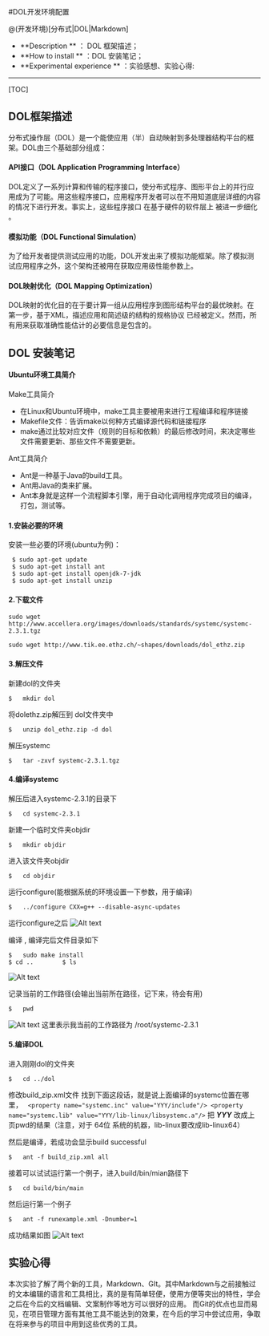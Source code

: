 #DOL开发环境配置

@(开发环境)[分布式|DOL|Markdown]
 
- **Description ** ： DOL 框架描述；
- **How to install ** ：DOL 安装笔记；
- **Experimental experience ** ：实验感想、实验心得:

-------------------

[TOC]

## DOL框架描述

分布式操作层（DOL）是一个能使应用（半）自动映射到多处理器结构平台的框架。DOL由三个基础部分组成：

#### API接口（DOL Application Programming Interface）
DOL定义了一系列计算和传输的程序接口，使分布式程序、图形平台上的并行应用成为了可能。用这些程序接口，应用程序开发者可以在不用知道底层详细的内容的情况下进行开发。事实上，这些程序接口 在基于硬件的软件层上 被进一步细化 。

#### 模拟功能（DOL Functional Simulation）
为了给开发者提供测试应用的功能，DOL开发出来了模拟功能框架。除了模拟测试应用程序之外，这个架构还被用在获取应用级性能参数上。

#### DOL映射优化（DOL Mapping Optimization）
DOL映射的优化目的在于要计算一组从应用程序到图形结构平台的最优映射。在第一步，基于XML，描述应用和简述级的结构的规格协议 已经被定义。然而，所有用来获取准确性能估计的必要信息是包含的。



##  DOL 安装笔记 

#### Ubuntu环境工具简介
 Make工具简介
* 在Linux和Ubuntu环境中，make工具主要被用来进行工程编译和程序链接
* Makefile文件：告诉make以何种方式编译源代码和链接程序
* make通过比较对应文件（规则的目标和依赖）的最后修改时间，来决定哪些文件需要更新、那些文件不需要更新。

 Ant工具简介
* Ant是一种基于Java的build工具。
* Ant用Java的类来扩展。
* Ant本身就是这样一个流程脚本引擎，用于自动化调用程序完成项目的编译，打包，测试等。


#### 1.安装必要的环境

 安装一些必要的环境(ubuntu为例)：
```
 $ sudo apt-get update
 $ sudo apt-get install ant
 $ sudo apt-get install openjdk-7-jdk
 $ sudo apt-get install unzip
```

#### 2.下载文件
```
sudo wget http://www.accellera.org/images/downloads/standards/systemc/systemc-2.3.1.tgz

sudo wget http://www.tik.ee.ethz.ch/~shapes/downloads/dol_ethz.zip
```
#### 3.解压文件

新建dol的文件夹 
```
$	mkdir dol
```
将dolethz.zip解压到 dol文件夹中
```
$	unzip dol_ethz.zip -d dol
```
解压systemc
```
$	tar -zxvf systemc-2.3.1.tgz
```


#### 4.编译systemc
解压后进入systemc-2.3.1的目录下
```
$	cd systemc-2.3.1
```
新建一个临时文件夹objdir
```
$	mkdir objdir
```
进入该文件夹objdir
```
$	cd objdir
```
运行configure(能根据系统的环境设置一下参数，用于编译)
```
$	../configure CXX=g++ --disable-async-updates
```
运行configure之后
![Alt text](./1476021111757.png)

编译 , 编译完后文件目录如下

```
$	sudo make install
$ cd ..        $ ls
```
![Alt text](./1476021800061.png)

记录当前的工作路径(会输出当前所在路径，记下来，待会有用)
```
$	pwd
```
![Alt text](./1476021907534.png)
这里表示我当前的工作路径为 /root/systemc-2.3.1

#### 5.编译DOL

进入刚刚dol的文件夹
```
$	cd ../dol
```
修改build_zip.xml文件
找到下面这段话，就是说上面编译的systemc位置在哪里，
` <property name="systemc.inc" value="YYY/include"/>
<property name="systemc.lib" value="YYY/lib-linux/libsystemc.a"/>`
把 ***YYY*** 改成上页pwd的结果（注意，对于  64位 系统的机器，lib-linux要改成lib-linux64）

然后是编译，若成功会显示build successful
```
$	ant -f build_zip.xml all
```

接着可以试试运行第一个例子，进入build/bin/mian路径下
```
$	cd build/bin/main
```
然后运行第一个例子
```
$	ant -f runexample.xml -Dnumber=1
```
成功结果如图
![Alt text](./1476022141077.png)

##  实验心得

本次实验了解了两个新的工具，Markdown、GIt。其中Markdown与之前接触过的文本编辑的语言和工具相比，真的是有简单轻便，使用方便等突出的特性，学会之后在今后的文档编辑、文案制作等地方可以很好的应用。 而Git的优点也显而易见，在项目管理方面有其他工具不能达到的效果，在今后的学习中尝试应用，争取在将来参与的项目中用到这些优秀的工具。
